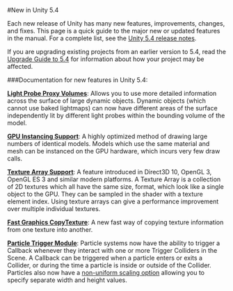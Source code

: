 #New in Unity 5.4

Each new release of Unity has many new features, improvements, changes, and fixes. This page is a quick guide to the major new or updated features in the manual. For a complete list, see the [Unity 5.4 release notes](https://unity3d.com/unity/whats-new/unity-5.4.0).

If you are upgrading existing projects from an earlier version to 5.4, read the [Upgrade Guide to 5.4](UpgradeGuide54) for information about how your project may be affected.

###Documentation for new features in Unity 5.4:

**[Light Probe Proxy Volumes](class-LightProbeProxyVolume)**: 
Allows you to use more detailed information across the surface of large dynamic objects. Dynamic objects (which cannot use baked lightmaps) can now have different areas of the surface independently lit by different light probes within the bounding volume of the model.

**[GPU Instancing Support](GPUInstancing)**: 
A highly optimized method of drawing large numbers of identical models. Models which use the same material and mesh can be instanced on the GPU hardware, which incurs very few draw calls.

**[Texture Array Support](ScriptRef:Texture2DArray)**:
A feature introduced in Direct3D 10, OpenGL 3, OpenGL ES 3 and similar modern platforms. A Texture Array is a collection of 2D textures which all have the same size, format, which look like a single object to the GPU. They can be sampled in the shader with a texture element index. Using texture arrays can give a performance improvement over multiple individual textures.

**[Fast Graphics CopyTexture](ScriptRef:Graphics.CopyTexture)**:
A new fast way of copying texture information from one texture into another.

**[Particle Trigger Module](PartSysTriggersModule)**:
Particle systems now have the ability to trigger a Callback whenever they interact with one or more Trigger Colliders in the Scene. A Callback can be triggered when a particle enters or exits a Collider, or during the time a particle is inside or outside of the Collider. Particles also now have a [non-uniform scaling option](PartSysMainModule#scaling) allowing you to specify separate width and height values.